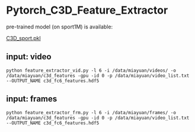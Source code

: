 # Pytorch_C3D_Feature_Extractor

pre-trained model (on sport1M) is available:

[C3D_sport.pkl](http://imagelab.ing.unimore.it/files/c3d_pytorch/c3d.pickle)

## input: video
```
python feature_extractor_vid.py -l 6 -i /data/miayuan/videos/ -o /data/miayuan/c3d_features -gpu -id 0 -p /data/miayuan/video_list.txt --OUTPUT_NAME c3d_fc6_features.hdf5
```

## input: frames
```
python feature_extractor_frm.py -l 6 -i /data/miayuan/frames/ -o /data/miayuan/c3d_features -gpu -id 0 -p /data/miayuan/video_list.txt --OUTPUT_NAME c3d_fc6_features.hdf5
```

